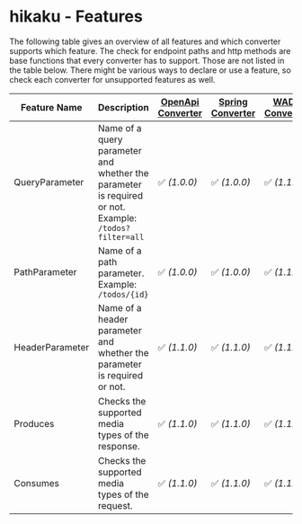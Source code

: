 # hikaku - Features

The following table gives an overview of all features and which converter supports which feature.
The check for endpoint paths and http methods are base functions that every converter has to support. Those are not listed in the table below.
There might be various ways to declare or use a feature, so check each converter for unsupported features as well. 

| Feature Name | Description | [OpenApi Converter](openapi.md)| [Spring Converter](spring.md) | [WADL Converter](wadl.md) | [RAML](raml.md) |
| --- | --- | --- | --- | --- | --- |
| QueryParameter | Name of a query parameter and whether the parameter is required or not. Example: `/todos?filter=all`| ✅ _(1.0.0)_ | ✅ _(1.0.0)_ | ✅ _(1.1.0)_ | ✅ _(2.0.0)_ |
| PathParameter | Name of a path parameter. Example: `/todos/{id}`| ✅ _(1.0.0)_ | ✅ _(1.0.0)_ | ✅ _(1.1.0)_ | ✅ _(2.0.0)_ |
| HeaderParameter | Name of a header parameter and whether the parameter is required or not. | ✅ _(1.1.0)_ | ✅ _(1.1.0)_ | ✅ _(1.1.0)_ | ✅ _(2.0.0)_ |
| Produces | Checks the supported media types of the response. | ✅ _(1.1.0)_ | ✅ _(1.1.0)_ | ✅ _(1.1.0)_ | ✅ _(2.0.0)_ |
| Consumes | Checks the supported media types of the request. | ✅ _(1.1.0)_ | ✅ _(1.1.0)_ | ✅ _(1.1.0)_ | ✅ _(2.0.0)_ |